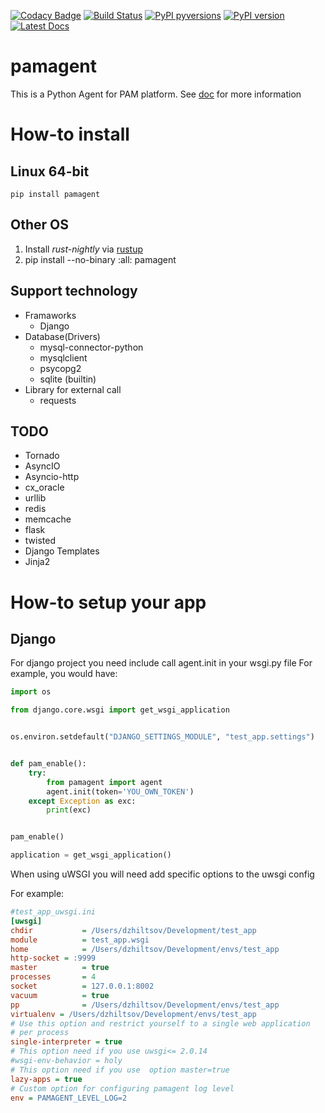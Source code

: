 [![Codacy Badge](https://api.codacy.com/project/badge/Grade/1ccab8e3c42a441498a2f335a560a471)](https://www.codacy.com/app/zaabjuda/pamagent?utm_source=github.com&utm_medium=referral&utm_content=PushAMP/pamagent&utm_campaign=badger)
[![Build Status](https://travis-ci.org/PushAMP/pamagent.svg?branch=master)](https://travis-ci.org/PushAMP/pamagent)
[![PyPI pyversions](https://img.shields.io/pypi/pyversions/pamagent.svg)](https://pypi.python.org/pypi/pamagent/)
[![PyPI version](https://badge.fury.io/py/pamagent.svg)](https://badge.fury.io/py/pamagent)
[![Latest Docs](https://img.shields.io/badge/Latest-Docs-1abc9c.svg)](https://pushamp.github.io/pamagent/)

pamagent
========

This is a Python Agent for PAM platform. See
[doc](https://pushamp.github.io/pamagent/) for more information

How-to install
==============

Linux 64-bit
------------
    pip install pamagent
Other OS
--------
1. Install *rust-nightly* via [rustup](https://www.rustup.rs)
2. pip install --no-binary :all: pamagent


Support technology
------------------
* Framaworks
  * Django
* Database(Drivers)
  * mysql-connector-python
  * mysqlclient
  * psycopg2
  * sqlite (builtin)
* Library for external call
  * requests

TODO
----
* Tornado
* AsyncIO
* Asyncio-http
* cx_oracle
* urllib
* redis
* memcache
* flask
* twisted
* Django Templates
* Jinja2


How-to setup your app
=====================

Django
------
For django project you need include call agent.init in your wsgi.py file
For example, you would have:
```python
import os

from django.core.wsgi import get_wsgi_application


os.environ.setdefault("DJANGO_SETTINGS_MODULE", "test_app.settings")


def pam_enable():
    try:
        from pamagent import agent
        agent.init(token='YOU_OWN_TOKEN')
    except Exception as exc:
        print(exc)


pam_enable()

application = get_wsgi_application()
```

When using uWSGI you will need add specific options to the uwsgi config

For example:

```ini
#test_app_uwsgi.ini
[uwsgi]
chdir           = /Users/dzhiltsov/Development/test_app
module          = test_app.wsgi
home            = /Users/dzhiltsov/Development/envs/test_app
http-socket = :9999
master          = true
processes       = 4
socket          = 127.0.0.1:8002
vacuum          = true
pp              = /Users/dzhiltsov/Development/envs/test_app
virtualenv = /Users/dzhiltsov/Development/envs/test_app
# Use this option and restrict yourself to a single web application
# per process
single-interpreter = true
# This option need if you use uwsgi<= 2.0.14
#wsgi-env-behavior = holy
# This option need if you use  option master=true
lazy-apps = true
# Custom option for configuring pamagent log level
env = PAMAGENT_LEVEL_LOG=2
```

